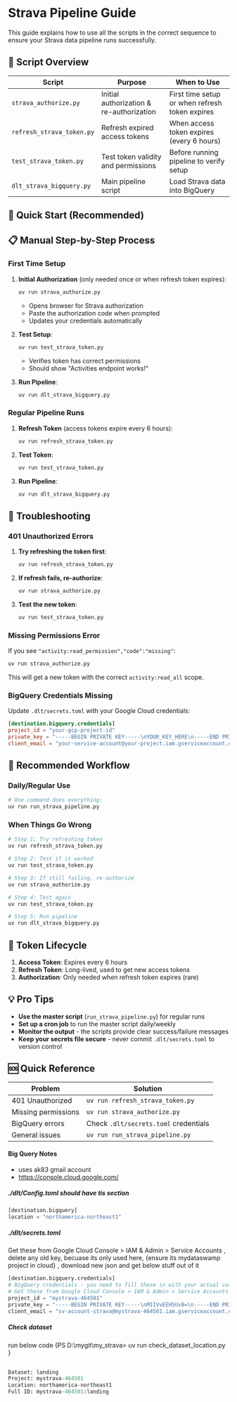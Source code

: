 # Strava Pipeline Guide

This guide explains how to use all the scripts in the correct sequence to ensure your Strava data pipeline runs successfully.

## 📁 Script Overview

| Script | Purpose | When to Use |
|--------|---------|-------------|
| `strava_authorize.py` | Initial authorization & re-authorization | First time setup or when refresh token expires |
| `refresh_strava_token.py` | Refresh expired access tokens | When access token expires (every 6 hours) |
| `test_strava_token.py` | Test token validity and permissions | Before running pipeline to verify setup |
| `dlt_strava_bigquery.py` | Main pipeline script | Load Strava data into BigQuery |


## 🚀 Quick Start (Recommended)


## 📋 Manual Step-by-Step Process

### First Time Setup
1. **Initial Authorization** (only needed once or when refresh token expires):
   ```bash
   uv run strava_authorize.py
   ```
   - Opens browser for Strava authorization
   - Paste the authorization code when prompted
   - Updates your credentials automatically

2. **Test Setup**:
   ```bash
   uv run test_strava_token.py
   ```
   - Verifies token has correct permissions
   - Should show "Activities endpoint works!"

3. **Run Pipeline**:
   ```bash
   uv run dlt_strava_bigquery.py
   ```

### Regular Pipeline Runs
1. **Refresh Token** (access tokens expire every 6 hours):
   ```bash
   uv run refresh_strava_token.py
   ```

2. **Test Token**:
   ```bash
   uv run test_strava_token.py
   ```

3. **Run Pipeline**:
   ```bash
   uv run dlt_strava_bigquery.py
   ```

## 🔧 Troubleshooting

### 401 Unauthorized Errors
1. **Try refreshing the token first**:
   ```bash
   uv run refresh_strava_token.py
   ```

2. **If refresh fails, re-authorize**:
   ```bash
   uv run strava_authorize.py
   ```

3. **Test the new token**:
   ```bash
   uv run test_strava_token.py
   ```

### Missing Permissions Error
If you see `"activity:read_permission","code":"missing"`:
```bash
uv run strava_authorize.py
```
This will get a new token with the correct `activity:read_all` scope.

### BigQuery Credentials Missing
Update `.dlt/secrets.toml` with your Google Cloud credentials:
```toml
[destination.bigquery.credentials]
project_id = "your-gcp-project-id"
private_key = "-----BEGIN PRIVATE KEY-----\nYOUR_KEY_HERE\n-----END PRIVATE KEY-----\n"
client_email = "your-service-account@your-project.iam.gserviceaccount.com"
```

## 📅 Recommended Workflow

### Daily/Regular Use
```bash
# One command does everything:
uv run run_strava_pipeline.py
```

### When Things Go Wrong
```bash
# Step 1: Try refreshing token
uv run refresh_strava_token.py

# Step 2: Test if it worked
uv run test_strava_token.py

# Step 3: If still failing, re-authorize
uv run strava_authorize.py

# Step 4: Test again
uv run test_strava_token.py

# Step 5: Run pipeline
uv run dlt_strava_bigquery.py
```

## 🔄 Token Lifecycle

1. **Access Token**: Expires every 6 hours
2. **Refresh Token**: Long-lived, used to get new access tokens
3. **Authorization**: Only needed when refresh token expires (rare)

## 💡 Pro Tips

- **Use the master script** (`run_strava_pipeline.py`) for regular runs
- **Set up a cron job** to run the master script daily/weekly
- **Monitor the output** - the scripts provide clear success/failure messages
- **Keep your secrets file secure** - never commit `.dlt/secrets.toml` to version control

## 🆘 Quick Reference

| Problem | Solution |
|---------|----------|
| 401 Unauthorized | `uv run refresh_strava_token.py` |
| Missing permissions | `uv run strava_authorize.py` |
| BigQuery errors | Check `.dlt/secrets.toml` credentials |
| General issues | `uv run run_strava_pipeline.py` |


#### Big Query Notes

 - uses ak83 gmail account 
 - https://console.cloud.google.com/

##### ./dlt/Config.toml should have tis section

```python
[destination.bigquery]
location = "northamerica-northeast1"
```

##### ./dlt/secrets.toml
Get these from Google Cloud Console > IAM & Admin > Service Accounts  , delete any old key, becuase its only used here, {ensure its mydataswamp project in cloud} , download new json and get below stuff out of it

```python
[destination.bigquery.credentials]
# BigQuery credentials - you need to fill these in with your actual values
# Get these from Google Cloud Console > IAM & Admin > Service Accounts
project_id = "mystrava-464501"
private_key = "-----BEGIN PRIVATE KEY-----\nMIIVvEEH5Uv8=\n-----END PRIVATE KEY-----\n"
client_email = "sv-account-strava@mystrava-464501.iam.gserviceaccount.com"
```

##### Check dataset

run below code {PS D:\mygit\my_strava> uv run check_dataset_location.py  }

```python
                                                                                                                  
Dataset: landing
Project: mystrava-464501
Location: northamerica-northeast1
Full ID: mystrava-464501:landing
```